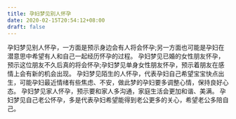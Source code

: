 ```yaml
---
title: 孕妇梦见别人怀孕
date: 2020-02-15T20:54:12+08:00
draft: false
---
```


孕妇梦见别人怀孕，一方面是预示身边会有人将会怀孕;另一方面也可能是孕妇在潜意思中希望有人和自己一起经历怀孕的过程。
孕妇梦见已婚的女性朋友怀孕，预示这位朋友不久后真的将会怀孕;孕妇梦见单身女性朋友怀孕，预示着朋友在感情上会有新的机会出现。
孕妇梦见陌生的人怀孕，代表孕妇自己希望宝宝快点出生，可能孕妇最近情绪有些焦虑、不安，做此梦的孕妇要多调整心情，保持良好心态。
孕妇梦见家人怀孕，预示要和家人多沟通，家庭生活会更加和谐、美满。
孕妇梦见自己老公怀孕，多是代表孕妇希望能得到老公更多的关心，希望老公多陪自己。